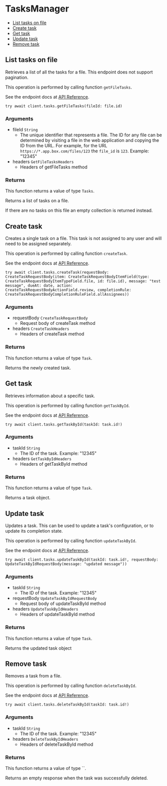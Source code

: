 # TasksManager


- [List tasks on file](#list-tasks-on-file)
- [Create task](#create-task)
- [Get task](#get-task)
- [Update task](#update-task)
- [Remove task](#remove-task)

## List tasks on file

Retrieves a list of all the tasks for a file. This
endpoint does not support pagination.

This operation is performed by calling function `getFileTasks`.

See the endpoint docs at
[API Reference](https://developer.box.com/reference/get-files-id-tasks/).

<!-- sample get_files_id_tasks -->
```
try await client.tasks.getFileTasks(fileId: file.id)
```

### Arguments

- fileId `String`
  - The unique identifier that represents a file.  The ID for any file can be determined by visiting a file in the web application and copying the ID from the URL. For example, for the URL `https://*.app.box.com/files/123` the `file_id` is `123`. Example: "12345"
- headers `GetFileTasksHeaders`
  - Headers of getFileTasks method


### Returns

This function returns a value of type `Tasks`.

Returns a list of tasks on a file.

If there are no tasks on this file an empty collection is returned
instead.


## Create task

Creates a single task on a file. This task is not assigned to any user and
will need to be assigned separately.

This operation is performed by calling function `createTask`.

See the endpoint docs at
[API Reference](https://developer.box.com/reference/post-tasks/).

<!-- sample post_tasks -->
```
try await client.tasks.createTask(requestBody: CreateTaskRequestBody(item: CreateTaskRequestBodyItemField(type: CreateTaskRequestBodyItemTypeField.file, id: file.id), message: "test message", dueAt: date, action: CreateTaskRequestBodyActionField.review, completionRule: CreateTaskRequestBodyCompletionRuleField.allAssignees))
```

### Arguments

- requestBody `CreateTaskRequestBody`
  - Request body of createTask method
- headers `CreateTaskHeaders`
  - Headers of createTask method


### Returns

This function returns a value of type `Task`.

Returns the newly created task.


## Get task

Retrieves information about a specific task.

This operation is performed by calling function `getTaskById`.

See the endpoint docs at
[API Reference](https://developer.box.com/reference/get-tasks-id/).

<!-- sample get_tasks_id -->
```
try await client.tasks.getTaskById(taskId: task.id!)
```

### Arguments

- taskId `String`
  - The ID of the task. Example: "12345"
- headers `GetTaskByIdHeaders`
  - Headers of getTaskById method


### Returns

This function returns a value of type `Task`.

Returns a task object.


## Update task

Updates a task. This can be used to update a task's configuration, or to
update its completion state.

This operation is performed by calling function `updateTaskById`.

See the endpoint docs at
[API Reference](https://developer.box.com/reference/put-tasks-id/).

<!-- sample put_tasks_id -->
```
try await client.tasks.updateTaskById(taskId: task.id!, requestBody: UpdateTaskByIdRequestBody(message: "updated message"))
```

### Arguments

- taskId `String`
  - The ID of the task. Example: "12345"
- requestBody `UpdateTaskByIdRequestBody`
  - Request body of updateTaskById method
- headers `UpdateTaskByIdHeaders`
  - Headers of updateTaskById method


### Returns

This function returns a value of type `Task`.

Returns the updated task object


## Remove task

Removes a task from a file.

This operation is performed by calling function `deleteTaskById`.

See the endpoint docs at
[API Reference](https://developer.box.com/reference/delete-tasks-id/).

<!-- sample delete_tasks_id -->
```
try await client.tasks.deleteTaskById(taskId: task.id!)
```

### Arguments

- taskId `String`
  - The ID of the task. Example: "12345"
- headers `DeleteTaskByIdHeaders`
  - Headers of deleteTaskById method


### Returns

This function returns a value of type ``.

Returns an empty response when the task was successfully deleted.


